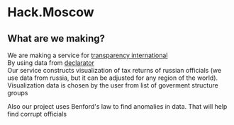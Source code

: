 # Hack.Moscow

## What are we making?
We are making a service for [transparency international](https://transparency.org.ru)\
By using data from [declarator](https://declarator.org/)\
Our service constructs visualization of tax returns of russian officials (we use data from russia, but it can be adjusted for any region of the world).\
Visualization data is chosen by the user from list of goverment structure groups

Also our project uses Benford's law to find anomalies in data. 
That will help find corrupt officials
